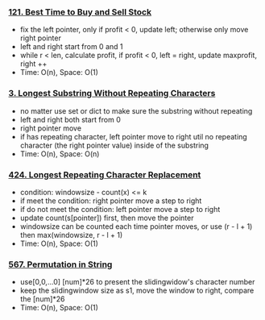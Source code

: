 ### [121. Best Time to Buy and Sell Stock](https://github.com/liangliang1120/leetcode/blob/main/solutions/121BestTimetoBuyandSellStock.py)
- fix the left pointer, only if profit < 0, update left; otherwise only move right pointer
- left and right start from 0 and 1
- while r < len, calculate profit, if profit < 0, left = right, update maxprofit, right ++
- Time: O(n), Space: O(1)

### [3. Longest Substring Without Repeating Characters](https://github.com/liangliang1120/leetcode/blob/main/solutions/3LongestSubstringWithout%20RepeatingCharacters.py)
- no matter use set or dict to make sure the substring without repeating
- left and right both start from 0
- right pointer move
- if has repeating character, left pointer move to right util no repeating character (the right pointer value) inside of the substring
- Time: O(n), Space: O(n)

### [424. Longest Repeating Character Replacement](https://github.com/liangliang1120/leetcode/blob/main/solutions/424LongestRepeatingCharacterReplacement.py)
- condition: windowsize - count(x) <= k
- if meet the condition: right pointer move a step to right
- if do not meet the condition: left pointer move a step to right
- update count(s[pointer]) first, then move the pointer
- windowsize can be counted each time pointer moves, or use (r - l + 1) then max(windowsize, r - l + 1)
- Time: O(n), Space: O(1)

### [567. Permutation in String](https://github.com/liangliang1120/leetcode/blob/main/solutions/567PermutationinString.py)
- use[0,0,...0] [num]*26 to present the slidingwidow's character number
- keep the slidingwindow size as s1, move the window to right, compare the [num]*26
- Time: O(n), Space: O(1)
